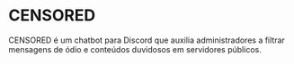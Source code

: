 # CENSORED
CENSORED é um chatbot para Discord que auxilia administradores a filtrar mensagens de ódio e conteúdos duvidosos em servidores públicos.
